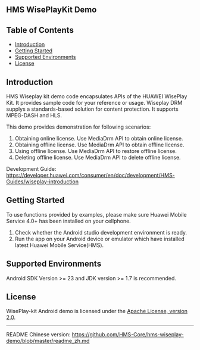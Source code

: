 ## HMS WisePlayKit Demo


## Table of Contents

 * [Introduction](#introduction)
 * [Getting Started](#getting-started)
 * [Supported Environments](#supported-environments)
 * [License](#license)
 
 
## Introduction

HMS Wiseplay kit demo code encapsulates APIs of the HUAWEI WisePlay Kit. It provides sample code for your reference or usage. Wiseplay DRM supplys a standards-based solution for content protection. It supports MPEG-DASH and HLS.  
    
This demo provides demonstration for following scenarios:    
1. Obtaining online license. Use MediaDrm API to obtain online license.
2. Obtaining offline license. Use MediaDrm API to obtain offline license.
3. Using offline license. Use MediaDrm API to restore offline license.
4. Deleting offline license. Use MediaDrm API to delete offline license.

Development Guide: https://developer.huawei.com/consumer/en/doc/development/HMS-Guides/wiseplay-introduction

## Getting Started

To use functions provided by examples, please make sure Huawei Mobile Service 4.0+ has been installed on your cellphone.    
1. Check whether the Android studio development environment is ready.     
2. Run the app on your Android device or emulator which have installed latest Huawei Mobile Service(HMS).    
    
## Supported Environments

Android SDK Version >= 23 and JDK version >= 1.7 is recommended.
	
##  License       

WisePlay-kit Android demo is licensed under the [Apache License, version 2.0](http://www.apache.org/licenses/LICENSE-2.0).

----

README Chinese version: https://github.com/HMS-Core/hms-wiseplay-demo/blob/master/readme_zh.md
